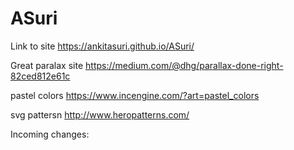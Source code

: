 # ASuri
Link to site
https://ankitasuri.github.io/ASuri/

Great paralax site
https://medium.com/@dhg/parallax-done-right-82ced812e61c

pastel colors
https://www.incengine.com/?art=pastel_colors

svg pattersn
http://www.heropatterns.com/

Incoming changes:

